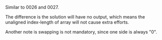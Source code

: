 Similar to 0026 and 0027.

The difference is the solution will have no output, which means the unaligned index-length of array will not cause extra efforts.

Another note is swapping is not mandatory, since one side is always "0".
